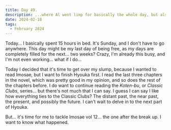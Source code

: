 ```yaml
---
title: Day 49.
description: ...where Al went limp for basically the whole day, but also he finished Hyouka.
date: 2024-02-18
tags: 
  - February 2024
---
```


Today... I basically spent 15 hours in bed. It's Sunday, and I don't have to go anywhere. This day might be my last day of being free, as my days are completely filled for the next... two weeks? Crazy, I'm already this busy, and I'm not even working... what if I do...

Today I decided that it's time to get over my slump, because I wanted to read Imosae, but I want to finish Hyouka first. I read the last three chapters in the novel, which was pretty good in my opinion, and so does the rest of the chapters before. I do want to continue reading the *Koten-bu*, or *Classic Clubs*, series... but there's not much that I can say. I guess I can say I like how everything ties to the Classic Clubs? The distant past, the near past, the present, and possibly the future. I can't wait to delve in to the next part of Hyouka.

But... it's time for me to tackle Imosae vol 12... the one after the break up. I want to know what happened.